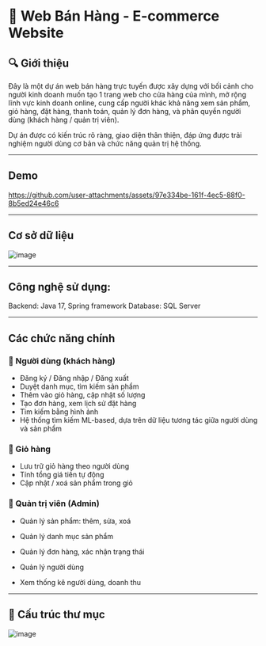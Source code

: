 # 🛒 Web Bán Hàng - E-commerce Website

## 🔍 Giới thiệu

Đây là một dự án web bán hàng trực tuyến được xây dựng với bối cảnh cho người kinh doanh muốn tạo 1 trang web cho cửa hàng của mình, mở rộng lĩnh vực kinh doanh online, cung cấp người khác khả năng xem sản phẩm, giỏ hàng, đặt hàng, thanh toán, quản lý đơn hàng, và phân quyền người dùng (khách hàng / quản trị viên).

Dự án được có kiến trúc rõ ràng, giao diện thân thiện, đáp ứng được trải nghiệm người dùng cơ bản và chức năng quản trị hệ thống.

---

## Demo



https://github.com/user-attachments/assets/97e334be-161f-4ec5-88f0-8b5ed24e46c6


---

## Cơ sở dữ liệu
![image](https://github.com/user-attachments/assets/65ab2f5e-1c49-4bc4-b277-595903a8e164)

---
## Công nghệ sử dụng:
Backend: Java 17, Spring framework
Database: SQL Server 

---


## Các chức năng chính

### 👥 Người dùng (khách hàng)

- Đăng ký / Đăng nhập / Đăng xuất
- Duyệt danh mục, tìm kiếm sản phẩm
- Thêm vào giỏ hàng, cập nhật số lượng
- Tạo đơn hàng, xem lịch sử đặt hàng
- Tìm kiếm bằng hình ảnh
- Hệ thống tìm kiếm ML-based, dựa trên dữ liệu tương tác giữa người dùng và sản phẩm

### 🛒 Giỏ hàng

- Lưu trữ giỏ hàng theo người dùng
- Tính tổng giá tiền tự động
- Cập nhật / xoá sản phẩm trong giỏ

### 🔧 Quản trị viên (Admin)

- Quản lý sản phẩm: thêm, sửa, xoá
- Quản lý danh mục sản phẩm



- Quản lý đơn hàng, xác nhận trạng thái
- Quản lý người dùng
- Xem thống kê người dùng, doanh thu


---

## 📁 Cấu trúc thư mục
![image](https://github.com/user-attachments/assets/f8771a47-008c-4824-9ad4-2b3b19b6b59c)

